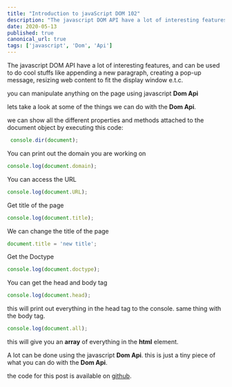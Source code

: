 ```yaml
---
title: "Introduction to javaScript DOM 102"
description: "The javascript DOM API have a lot of interesting features, and can be used to do cool stuffs like appending a new paragraph, creating a pop-up message "
date: 2020-05-13
published: true
canonical_url: true
tags: ['javascript', 'Dom', 'Api']
---
```


The javascript DOM API have a lot of interesting features, and can be used to do cool stuffs like appending a new paragraph, creating a pop-up message, resizing web content to fit the display window e.t.c.

you can manipulate anything on the page using javascript **Dom Api**

lets take a look at some of the things we can do with the **Dom Api**.

we can show all the different properties and methods attached to the document object by executing this code:
```javascript
 console.dir(document);
```
You can print out the domain you are working on
```javascript
console.log(document.domain);
```
You can access the URL
```javascript
console.log(document.URL);
```
Get title of the page
```javascript
console.log(document.title);
```
We can change the title of the page
```javascript
document.title = 'new title';
```
Get the Doctype
```javascript
console.log(document.doctype);
```
You can get the head and body tag
```javascript
console.log(document.head);
```
this will print out everything in the head tag to the console. same thing with the body tag.

```javascript
console.log(document.all);
```
this will give you an **array** of everything in the **html** element.

A lot can be done using the javascript **Dom Api**. this is just a tiny piece of what you can do with the **Dom Api**.

the code for this post is available on [github](https://github.com/Anekenonso/domApi102).
